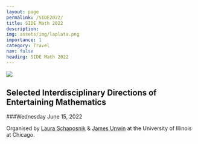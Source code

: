 ```yaml
---
layout: page
permalink: /SIDE2022/
title: SIDE Math 2022
description: 
img: assets/img/laplata.png
importance: 1
category: Travel
nav: false
heading: SIDE Math 2022
---
```


 

![]({{site.baseurl}}/assets/img/laplata.png)

## Selected Interdisciplinary Directions of Entertaining Mathematics

###Wednesday June 15, 2022


Organised by <a href="lauraschaposnik.com">Laura Schaposnik</a> & <a href="https://jamesunwin.github.io/">James Unwin</a>
at the University of Illinois at Chicago.